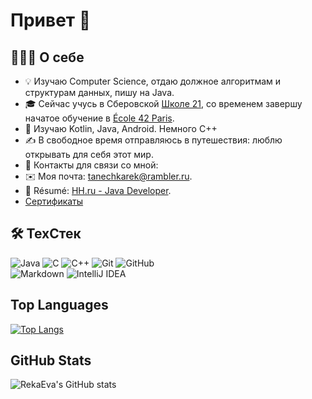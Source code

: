# Привет 👋

## 👨🏻‍💻 О себе

- 💡  Изучаю Computer Science, отдаю должное алгоритмам и структурам данных, пишу на Java.
- 🎓 Сейчас учусь в Сберовской [Школе 21](https://21-school.ru/),
  со временем завершу начатое обучение в [École 42 Paris](https://42.fr/en/homepage/).
- 🌱 Изучаю Kotlin, Java, Android. Немного С++
- ✍️ В свободное время отправляюсь в путешествия: люблю открывать для себя этот мир.
- 💬 Контакты для связи со мной:
- ✉️ Моя почта: [tanechkarek@rambler.ru](mailto:tanechkarek@rambler.ru).
- 📄 Résumé: [HH.ru - Java Developer](https://hh.ru/resume/4a24b697ff0b7878e40039ed1f7a6638354e36).
-  [Сертификаты](certificates/)

## 🛠 ТехСтек

![Java](https://img.shields.io/badge/-Java-05122A?style=flat&logo=Java&logoColor=FFA518)
![C](https://img.shields.io/badge/-C-05122A?style=flat&logo=C&logoColor=A8B9CC)
![C++](https://img.shields.io/badge/-C++-05122A?style=flat&logo=C%2B%2B&logoColor=00599C)
![Git](https://img.shields.io/badge/-Git-05122A?style=flat&logo=git)
![GitHub](https://img.shields.io/badge/-GitHub-05122A?style=flat&logo=github)\
![Markdown](https://img.shields.io/badge/-Markdown-05122A?style=flat&logo=markdown)
![IntelliJ IDEA](https://img.shields.io/badge/IntelliJIDEA-000000.svg?style=flat&logo=markdown)

## Top Languages

[![Top Langs](https://github-readme-stats.vercel.app/api/top-langs/?username=RekaEva)](https://github.com/anuraghazra/github-readme-stats)

## GitHub Stats

![RekaEva's GitHub stats](https://github-readme-stats.vercel.app/api?username=RekaEva&show_icons=true&theme=transparent#gh-dark-mode-only)
